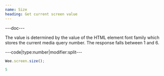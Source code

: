 ```yaml
---
name: Size
heading: Get current screen value
---
```


---doc---

The value is determined by the value of the HTML element font family which stores the current media query number. The response falls between 1 and 6.

---code|type:number|modifier:split---

```javascript
Wee.screen.size();
```

```javascript
5
```